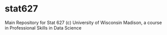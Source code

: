 # stat627
Main Repository for Stat 627 (c) University of Wisconsin Madison, a course in Professional Skills in Data Science
